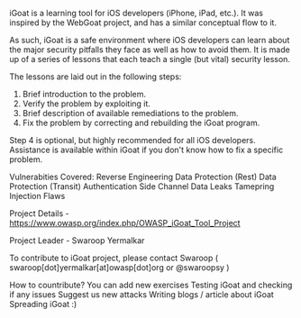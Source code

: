 iGoat is a learning tool for iOS developers (iPhone, iPad, etc.). It was inspired by the WebGoat project, and has a similar conceptual flow to it.

As such, iGoat is a safe environment where iOS developers can learn about the major security pitfalls they face as well as how to avoid them. It is made up of a series of lessons that each teach a single (but vital) security lesson.

The lessons are laid out in the following steps:

1. Brief introduction to the problem.
1. Verify the problem by exploiting it.
1. Brief description of available remediations to the problem.
1. Fix the problem by correcting and rebuilding the iGoat program.

Step 4 is optional, but highly recommended for all iOS developers. Assistance is available within iGoat if you don't know how to fix a specific problem.

Vulnerabities Covered:
Reverse Engineering
Data Protection (Rest)
Data Protection (Transit)
Authentication
Side Channel Data Leaks
Tamepring 
Injection Flaws

Project Details - https://www.owasp.org/index.php/OWASP_iGoat_Tool_Project

Project Leader - Swaroop Yermalkar 

To contribute to iGoat project, please contact Swaroop ( swaroop[dot]yermalkar[at]owasp[dot]org or @swaroopsy )

How to countribute?
You can add new exercises
Testing iGoat and checking if any issues
Suggest us new attacks
Writing blogs / article about iGoat
Spreading iGoat :)
